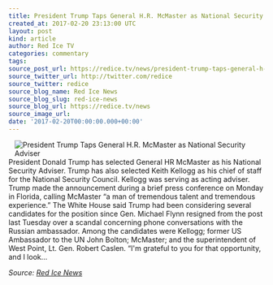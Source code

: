 ```yaml
---
title: President Trump Taps General H.R. McMaster as National Security Adviser
created_at: 2017-02-20 23:13:00 UTC
layout: post
kind: article
author: Red Ice TV
categories: commentary
tags: 
source_post_url: https://redice.tv/news/president-trump-taps-general-h-r-mcmaster-as-national-security-adviser
source_twitter_url: http://twitter.com/redice
source_twitter: redice
source_blog_name: Red Ice News
source_blog_slug: red-ice-news
source_blog_url: https://redice.tv/news
source_image_url: 
date: '2017-02-20T00:00:00.000+00:00'
---
```

<img align="left" hspace="12" alt="President Trump Taps General H.R. McMaster as National Security Adviser" src="https://rdice.net/a/c/n/17/02210007-mcmaster.9cd7b47f.jpg"> President Donald Trump has selected General HR McMaster as his National Security Adviser. Trump has also selected Keith Kellogg as his chief of staff for the National Security Council. Kellogg was serving as acting adviser. Trump made the announcement during a brief press conference on Monday in Florida, calling McMaster “a man of tremendous talent and tremendous experience.” The White House said Trump had been considering several candidates for the position since Gen. Michael Flynn resigned from the post last Tuesday over a scandal concerning phone conversations with the Russian ambassador. Among the candidates were Kellogg; former US Ambassador to the UN John Bolton; McMaster; and the superintendent of West Point, Lt. Gen. Robert Caslen. “I'm grateful to you for that opportunity, and I look&#8230;<div class="">
    <i>Source: <a href="https://redice.tv/news">Red Ice News</a></i>
</div>
